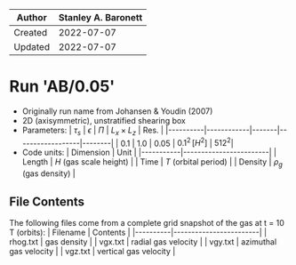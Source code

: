 | Author  | Stanley A. Baronett |
|---------|---------------------|
| Created | 2022-07-07          |
| Updated | 2022-07-07          |

# Run 'AB/0.05'
  - Originally run name from Johansen & Youdin (2007)
  - 2D (axisymmetric), unstratified shearing box
  - Parameters:
    | $\tau_s$ | $\epsilon$ | $\Pi$ | $L_x \times L_z$ | Res.   |
    |----------|------------|-------|------------------|--------|
    | 0.1      | 1.0        | 0.05  | $0.1^2\,[H^2]$   | $512^2$|
  - Code units:
    | Dimension | Unit                   |
    |-----------|------------------------|
    | Length    | $H$ (gas scale height) |
    | Time      | $T$ (orbital period)   |
    | Density   | $\rho_g$ (gas density) |

## File Contents
The following files come from a complete grid snapshot of the gas at t = 10 T (orbits):
| Filename | Contents               |
|----------|------------------------|
| rhog.txt | gas density            |
| vgx.txt  | radial gas velocity    |
| vgy.txt  | azimuthal gas velocity |
| vgz.txt  | vertical gas velocity  |
